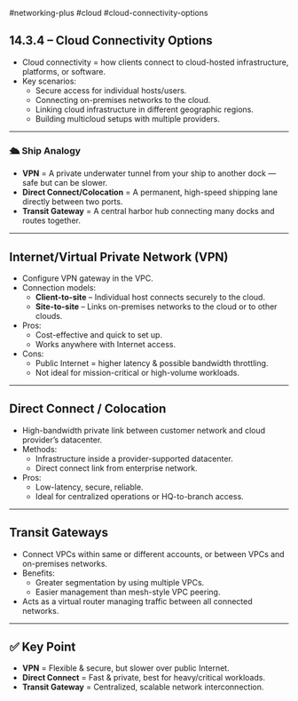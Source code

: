#networking-plus #cloud #cloud-connectivity-options 

## 14.3.4 – Cloud Connectivity Options

- Cloud connectivity = how clients connect to cloud-hosted infrastructure, platforms, or software.
- Key scenarios:
  - Secure access for individual hosts/users.
  - Connecting on-premises networks to the cloud.
  - Linking cloud infrastructure in different geographic regions.
  - Building multicloud setups with multiple providers.

---

### 🛳 Ship Analogy
- **VPN** = A private underwater tunnel from your ship to another dock — safe but can be slower.
- **Direct Connect/Colocation** = A permanent, high-speed shipping lane directly between two ports.
- **Transit Gateway** = A central harbor hub connecting many docks and routes together.

---

## Internet/Virtual Private Network (VPN)
- Configure VPN gateway in the VPC.
- Connection models:
  - **Client-to-site** – Individual host connects securely to the cloud.
  - **Site-to-site** – Links on-premises networks to the cloud or to other clouds.
- Pros:
  - Cost-effective and quick to set up.
  - Works anywhere with Internet access.
- Cons:
  - Public Internet = higher latency & possible bandwidth throttling.
  - Not ideal for mission-critical or high-volume workloads.

---

## Direct Connect / Colocation
- High-bandwidth private link between customer network and cloud provider’s datacenter.
- Methods:
  - Infrastructure inside a provider-supported datacenter.
  - Direct connect link from enterprise network.
- Pros:
  - Low-latency, secure, reliable.
  - Ideal for centralized operations or HQ-to-branch access.

---

## Transit Gateways
- Connect VPCs within same or different accounts, or between VPCs and on-premises networks.
- Benefits:
  - Greater segmentation by using multiple VPCs.
  - Easier management than mesh-style VPC peering.
- Acts as a virtual router managing traffic between all connected networks.

---

## ✅ Key Point
- **VPN** = Flexible & secure, but slower over public Internet.
- **Direct Connect** = Fast & private, best for heavy/critical workloads.
- **Transit Gateway** = Centralized, scalable network interconnection.
